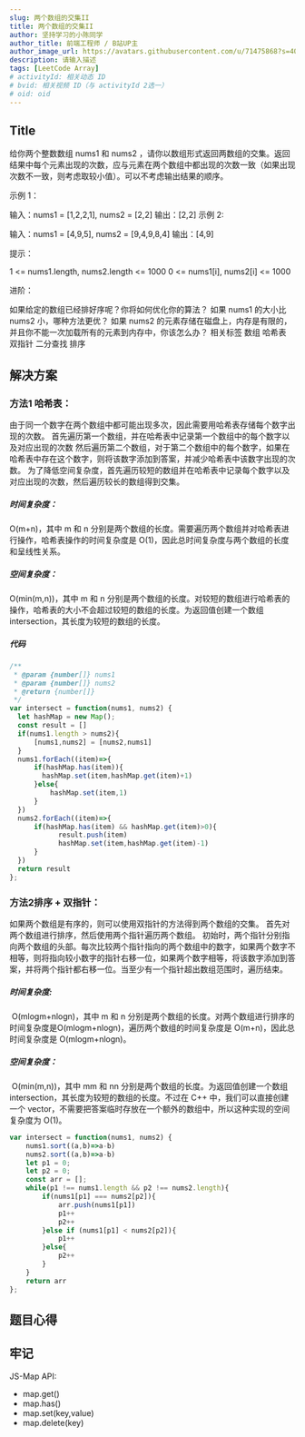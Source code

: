 ```yaml
---
slug: 两个数组的交集II
title: 两个数组的交集II
author: 坚持学习的小陈同学
author_title: 前端工程师 / B站UP主
author_image_url: https://avatars.githubusercontent.com/u/71475868?s=40&u=8e47a668961f89a6389d9775cffdabddfda76e8c&v=4
description: 请输入描述
tags: [LeetCode Array]
# activityId: 相关动态 ID
# bvid: 相关视频 ID（与 activityId 2选一）
# oid: oid
---
```


<!-- truncate -->
## Title

给你两个整数数组 nums1 和 nums2 ，请你以数组形式返回两数组的交集。返回结果中每个元素出现的次数，应与元素在两个数组中都出现的次数一致（如果出现次数不一致，则考虑取较小值）。可以不考虑输出结果的顺序。



示例 1：

输入：nums1 = [1,2,2,1], nums2 = [2,2]
输出：[2,2]
示例 2:

输入：nums1 = [4,9,5], nums2 = [9,4,9,8,4]
输出：[4,9]


提示：

1 <= nums1.length, nums2.length <= 1000
0 <= nums1[i], nums2[i] <= 1000


进阶：

如果给定的数组已经排好序呢？你将如何优化你的算法？
如果 nums1 的大小比 nums2 小，哪种方法更优？
如果 nums2 的元素存储在磁盘上，内存是有限的，并且你不能一次加载所有的元素到内存中，你该怎么办？
相关标签
数组
哈希表
双指针
二分查找
排序

## 解决方案

### 方法1 哈希表：

由于同一个数字在两个数组中都可能出现多次，因此需要用哈希表存储每个数字出现的次数。
首先遍历第一个数组，并在哈希表中记录第一个数组中的每个数字以及对应出现的次数
然后遍历第二个数组，对于第二个数组中的每个数字，如果在哈希表中存在这个数字，则将该数字添加到答案，并减少哈希表中该数字出现的次数。
为了降低空间复杂度，首先遍历较短的数组并在哈希表中记录每个数字以及对应出现的次数，然后遍历较长的数组得到交集。

##### 时间复杂度：

O(m+n)，其中 m 和 n 分别是两个数组的长度。需要遍历两个数组并对哈希表进行操作，哈希表操作的时间复杂度是 O(1)，因此总时间复杂度与两个数组的长度和呈线性关系。

##### 空间复杂度：

O(min(m,n))，其中 m 和 n 分别是两个数组的长度。对较短的数组进行哈希表的操作，哈希表的大小不会超过较短的数组的长度。为返回值创建一个数组 intersection，其长度为较短的数组的长度。

##### 代码

```javascript
/**
 * @param {number[]} nums1
 * @param {number[]} nums2
 * @return {number[]}
 */ 
var intersect = function(nums1, nums2) {
  let hashMap = new Map();
  const result = []
  if(nums1.length > nums2){
      [nums1,nums2] = [nums2,nums1]
  }
  nums1.forEach((item)=>{
      if(hashMap.has(item)){
        hashMap.set(item,hashMap.get(item)+1)
      }else{
          hashMap.set(item,1)
      }
  })
  nums2.forEach((item)=>{
      if(hashMap.has(item) && hashMap.get(item)>0){
            result.push(item)
            hashMap.set(item,hashMap.get(item)-1)
      }
  })
  return result
};
```



### 方法2排序 + 双指针：

如果两个数组是有序的，则可以使用双指针的方法得到两个数组的交集。
首先对两个数组进行排序，然后使用两个指针遍历两个数组。
初始时，两个指针分别指向两个数组的头部。每次比较两个指针指向的两个数组中的数字，如果两个数字不相等，则将指向较小数字的指针右移一位，如果两个数字相等，将该数字添加到答案，并将两个指针都右移一位。当至少有一个指针超出数组范围时，遍历结束。

##### 时间复杂度:

​	O(mlogm+nlogn)，其中 m 和 n 分别是两个数组的长度。对两个数组进行排序的时间复杂度是O(mlogm+nlogn)，遍历两个数组的时间复杂度是 O(m+n)，因此总时间复杂度是 O(mlogm+nlogn)。

##### 空间复杂度：

​	O(min(m,n))，其中 mm 和 nn 分别是两个数组的长度。为返回值创建一个数组 intersection，其长度为较短的数组的长度。不过在 C++ 中，我们可以直接创建一个 vector，不需要把答案临时存放在一个额外的数组中，所以这种实现的空间复杂度为 O(1)。

```javascript
var intersect = function(nums1, nums2) {
    nums1.sort((a,b)=>a-b)
    nums2.sort((a,b)=>a-b)
    let p1 = 0;
    let p2 = 0;
    const arr = [];
    while(p1 !== nums1.length && p2 !== nums2.length){
        if(nums1[p1] === nums2[p2]){
            arr.push(nums1[p1])
            p1++
            p2++
        }else if (nums1[p1] < nums2[p2]){
            p1++
        }else{
            p2++
        }
    }
    return arr
};
```

## 题目心得



## 牢记

JS-Map API:

- map.get()
- map.has()
- map.set(key,value)
- map.delete(key)
